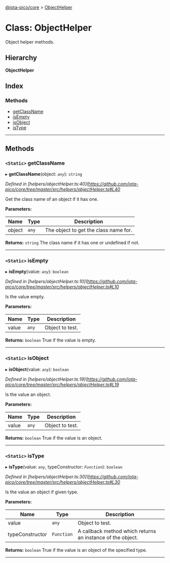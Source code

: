 [@iota-pico/core](../README.md) > [ObjectHelper](../classes/objecthelper.md)

# Class: ObjectHelper

Object helper methods.

## Hierarchy

**ObjectHelper**

## Index

### Methods

* [getClassName](objecthelper.md#getclassname)
* [isEmpty](objecthelper.md#isempty)
* [isObject](objecthelper.md#isobject)
* [isType](objecthelper.md#istype)

---

## Methods

<a id="getclassname"></a>

### `<Static>` getClassName

▸ **getClassName**(object: *`any`*): `string`

*Defined in [helpers/objectHelper.ts:40](https://github.com/iota-pico/core/tree/master/src/helpers/objectHelper.ts#L40*

Get the class name of an object if it has one.

**Parameters:**

| Name | Type | Description |
| ------ | ------ | ------ |
| object | `any` |  The object to get the class name for. |

**Returns:** `string`
The class name if it has one or undefined if not.

___
<a id="isempty"></a>

### `<Static>` isEmpty

▸ **isEmpty**(value: *`any`*): `boolean`

*Defined in [helpers/objectHelper.ts:10](https://github.com/iota-pico/core/tree/master/src/helpers/objectHelper.ts#L10*

Is the value empty.

**Parameters:**

| Name | Type | Description |
| ------ | ------ | ------ |
| value | `any` |  Object to test. |

**Returns:** `boolean`
True if the value is empty.

___
<a id="isobject"></a>

### `<Static>` isObject

▸ **isObject**(value: *`any`*): `boolean`

*Defined in [helpers/objectHelper.ts:19](https://github.com/iota-pico/core/tree/master/src/helpers/objectHelper.ts#L19*

Is the value an object.

**Parameters:**

| Name | Type | Description |
| ------ | ------ | ------ |
| value | `any` |  Object to test. |

**Returns:** `boolean`
True if the value is an object.

___
<a id="istype"></a>

### `<Static>` isType

▸ **isType**(value: *`any`*, typeConstructor: *`Function`*): `boolean`

*Defined in [helpers/objectHelper.ts:30](https://github.com/iota-pico/core/tree/master/src/helpers/objectHelper.ts#L30*

Is the value an object if given type.

**Parameters:**

| Name | Type | Description |
| ------ | ------ | ------ |
| value | `any` |  Object to test. |
| typeConstructor | `Function` |  A callback method which returns an instance of the object. |

**Returns:** `boolean`
True if the value is an object of the specified type.

___

